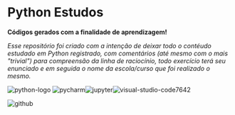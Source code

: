 # Python Estudos
 **Códigos gerados com a finalidade de aprendizagem!**

 _Esse repositório foi criado  com a intenção de deixar todo o contéudo estudado em Python registrado, com comentários (até mesmo com o mais "trivial") para compreensão
 da linha de raciocínio, todo exercício terá seu enunciado e em seguida o nome da escola/curso que foi realizado o mesmo._
 
 ![python-logo](https://user-images.githubusercontent.com/78734935/132558136-b0ab32b8-a045-4748-8e08-a10af9750d6e.png) ![pycharm](https://user-images.githubusercontent.com/78734935/132558944-67efa97d-de27-4c9c-8685-cff904740bc2.jpg)![jupyter](https://user-images.githubusercontent.com/78734935/132559108-4e1d6267-1e83-4dc2-ae4a-6454d8a32e74.png)![visual-studio-code7642](https://user-images.githubusercontent.com/78734935/132559564-aaee78dd-b79f-432a-9e4a-a96e2bd6b847.jpg)

 ![github](https://user-images.githubusercontent.com/78734935/132559222-5971247a-bb85-457e-8d11-c1f3f6e98cc7.jpg)



